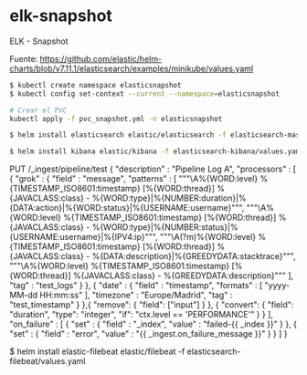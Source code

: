 # elk-snapshot
ELK - Snapshot

Fuente: https://github.com/elastic/helm-charts/blob/v7.11.1/elasticsearch/examples/minikube/values.yaml

```sh
$ kubectl create namespace elasticsnapshot
$ kubectl config set-context --current --namespace=elasticsnapshot

# Crear el PVC
kubectl apply -f pvc_snapshot.yml -n elasticsnapshot

$ helm install elasticsearch elastic/elasticsearch -f elasticsearch-master/values.yaml

$ helm install kibana elastic/kibana -f elasticsearch-kibana/values.yaml

```


PUT /_ingest/pipeline/test
  {
    "description" : "Pipeline Log A",
    "processors" : [
      {
        "grok" : {
          "field" : "message",
          "patterns" : [
            """\A%{WORD:level} %{TIMESTAMP_ISO8601:timestamp} \[%{WORD:thread}\] %{JAVACLASS:class} - %{WORD:type}\|%{NUMBER:duration}\|%{DATA:action}\|%{WORD:status}\|%{USERNAME:username}""",
            """\A%{WORD:level} %{TIMESTAMP_ISO8601:timestamp} \[%{WORD:thread}\] %{JAVACLASS:class} - %{WORD:type}\|%{NUMBER:status}\|%{USERNAME:username}\|%{IPV4:ip}""",
            """\A(?m)%{WORD:level} %{TIMESTAMP_ISO8601:timestamp} \[%{WORD:thread}\] %{JAVACLASS:class} - %{DATA:description}\|%{GREEDYDATA:stacktrace}""",
            """\A%{WORD:level} %{TIMESTAMP_ISO8601:timestamp} \[%{WORD:thread}\] %{JAVACLASS:class} - %{GREEDYDATA:description}"""
          ],
          "tag" : "test_logs"
        }
      },
      {
        "date" : {
          "field" : "timestamp",
          "formats" : [
            "yyyy-MM-dd HH:mm:ss"
          ],
          "timezone" : "Europe/Madrid",
          "tag" : "test_timestamp"
        }
      },{
        "remove": {
          "field": ["input"]
        }
      },
      {
        "convert": {
          "field": "duration",
          "type": "integer",
          "if": "ctx.level == 'PERFORMANCE'"
        }
      }
    ],
    "on_failure" : [
      {
        "set" : {
          "field" : "_index",
          "value" : "failed-{{ _index }}"
        }
      },
      {
        "set" : {
          "field" : "error",
          "value" : "{{ _ingest.on_failure_message }}"
        }
      }
    ]
  }


$ helm install elastic-filebeat elastic/filebeat -f elasticsearch-filebeat/values.yaml
